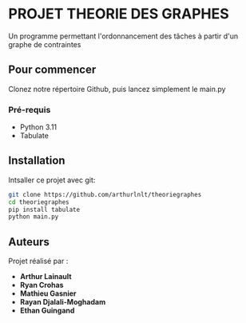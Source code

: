 # PROJET THEORIE DES GRAPHES

Un programme permettant l'ordonnancement des tâches à partir d'un graphe de contraintes

## Pour commencer

Clonez notre répertoire Github, puis lancez simplement le main.py

### Pré-requis
- Python 3.11
- Tabulate

## Installation

Intsaller ce projet avec git:

```bash
git clone https://github.com/arthurlnlt/theoriegraphes
cd theoriegraphes
pip install tabulate
python main.py
```

## Auteurs
Projet réalisé par :
* **Arthur Lainault**
* **Ryan Crohas**
*  **Mathieu Gasnier**
* **Rayan Djalali-Moghadam**
* **Ethan Guingand**
